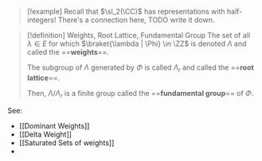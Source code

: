 > [!example]
> Recall that $\sl_2(\CC)$ has representations with half-integers! There's a connection here, TODO write it down.

>[!definition] Weights, Root Lattice, Fundamental Group
>The set of all $\lambda \in E$ for which $\braket{\lambda | \Phi} \in \ZZ$ is denoted $\Lambda$ and called the ==**weights**==.
>
>The subgroup of $\Lambda$ generated by $\Phi$ is called $\Lambda_r$ and called the ==**root lattice**==.
>
>Then, $\Lambda / \Lambda_r$ is a finite group called the ==**fundamental group**== of $\Phi$.

See:
- [[Dominant Weights]]
- [[Delta Weight]]
- [[Saturated Sets of weights]]
-